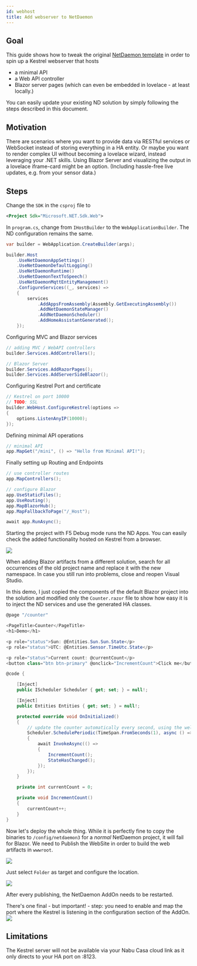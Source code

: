```yaml
---
id: webhost
title: Add webserver to NetDaemon
---
```


## Goal

This guide shows how to tweak the original [NetDaemon template](v3\started\development.md#2-get-the-project-template) in order to spin up a Kestrel webserver that hosts
- a minimal API
- a Web API controller
- Blazor server pages (which can even be embedded in lovelace - at least locally.)

You can easily update your existing ND solution by simply following the steps described in this document.

## Motivation
There are scenarios where you want to provide data via RESTful services or WebSocket instead of storing everything in a HA entity.
Or maybe you want to render complex UI without becoming a lovelace wizard, instead leveraging your .NET skills. 
Using Blazor Server and visualizing the output in a lovelace iframe-card might be an option. (Including hassle-free live updates, e.g. from your sensor data.)

## Steps

Change the `SDK` in the `csproj` file to 
```XML
<Project Sdk="Microsoft.NET.Sdk.Web">
```

In `program.cs`, change from `IHostBuilder` to the `WebApplicationBuilder`.
The ND configuration remains the same.

```C#
var builder = WebApplication.CreateBuilder(args);

builder.Host
    .UseNetDaemonAppSettings()
    .UseNetDaemonDefaultLogging()
    .UseNetDaemonRuntime()
    .UseNetDaemonTextToSpeech()
    .UseNetDaemonMqttEntityManagement()
    .ConfigureServices((_, services) =>
    {
        services
            .AddAppsFromAssembly(Assembly.GetExecutingAssembly())
            .AddNetDaemonStateManager()
            .AddNetDaemonScheduler()
            .AddHomeAssistantGenerated();
    });
```

Configuring MVC and Blazor services
```C#
// adding MVC / WebAPI controllers
builder.Services.AddControllers();

// Blazor Server
builder.Services.AddRazorPages();
builder.Services.AddServerSideBlazor();
```
Configuring Kestrel Port and certificate
```C#
// Kestrel on port 10000
// TODO: SSL
builder.WebHost.ConfigureKestrel(options =>
{
    options.ListenAnyIP(10000);
});
```
Defining minimal API operations
```C#
// minimal API
app.MapGet("/mini", () => "Hello from Minimal API!");
```
Finally setting up Routing and Endpoints
```C#
// use controller routes
app.MapControllers();

// configure Blazor
app.UseStaticFiles();
app.UseRouting();
app.MapBlazorHub();
app.MapFallbackToPage("/_Host");

await app.RunAsync();
```

Starting the project with F5 Debug mode runs the ND Apps.
You can easily check the added functionality hosted on Kestrel from a browser.

![](/img/docs/tutorials/webhost_1_output.png)

When adding Blazor artifacts from a different solution, search for all occurrences of the old project name and replace it with the new namespace.
In case you still run into problems, close and reopen Visual Studio.

In this demo, I just copied the components of the default Blazor project into the solution and modified only the `Counter.razor` file to show 
how easy it is to inject the ND services and use the generated HA classes.
```C#
@page "/counter"

<PageTitle>Counter</PageTitle>
<h1>Demo</h1>

<p role="status">Sun: @Entities.Sun.Sun.State</p>
<p role="status">UTC: @Entities.Sensor.TimeUtc.State</p>

<p role="status">Current count: @currentCount</p>
<button class="btn btn-primary" @onclick="IncrementCount">Click me</button>

@code {

    [Inject]
    public IScheduler Scheduler { get; set; } = null!;

    [Inject]
    public Entities Entities { get; set; } = null!;

    protected override void OnInitialized()
    {
        // update the counter automatically every second, using the wellknown IScheduler
        Scheduler.SchedulePeriodic(TimeSpan.FromSeconds(1), async () =>
        {
            await InvokeAsync(() =>
            {
                IncrementCount();
                StateHasChanged();
            });
        });
    }

    private int currentCount = 0;

    private void IncrementCount()
    {
        currentCount++;
    }
}
```

Now let's deploy the whole thing. 
While it is perfectly fine to copy the binaries to `/config/netdaemon3` for a _normal_ NetDaemon project, it will fail for Blazor.
We need to Publish the WebSite in order to build the web artifacts in `wwwroot`.

![](/img/docs/tutorials/webhost_2_publish.png)

Just select `Folder` as target and configure the location.

![](/img/docs/tutorials/webhost_3_publish_dlg.png)


After every publishing, the NetDaemon AddOn needs to be restarted.

There's one final - but important! - step: you need to enable and map the port where the Kestrel is listening in the configuration section of the AddOn.
![](/img/docs/tutorials/webhost_4_port.png)

## Limitations
The Kestrel server will not be available via your Nabu Casa cloud link as it only directs to your HA port on :8123.
